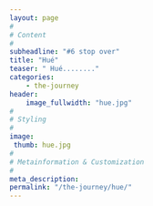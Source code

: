```yaml
---
layout: page
#
# Content
#
subheadline: "#6 stop over"
title: "Hué"
teaser: " Hué........"
categories:
    - the-journey
header:
    image_fullwidth: "hue.jpg"
#
# Styling
#
image:
 thumb: hue.jpg
#
# Metainformation & Customization
#
meta_description:
permalink: "/the-journey/hue/"
---
```

